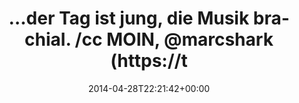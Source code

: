 ---
retweeted: false
source: <a href="http://twitter.com" rel="nofollow">Twitter Web Client</a>
entities:
  hashtags: []
  symbols: []
  user_mentions:
  - name: Marc Böttler
    screen_name: marcshark
    indices:
    - '72'
    - '82'
    id_str: '15440623'
    id: '15440623'
  urls:
  - url: http://t.co/ukU6dQk5dr
    expanded_url: http://open.spotify.com/track/5XYEgL0F5HrlaDAPVRPRhp
    display_url: open.spotify.com/track/5XYEgL0F…
    indices:
    - '39'
    - '61'
display_text_range:
- '0'
- '86'
favorite_count: '0'
id_str: '460906729971412992'
truncated: false
retweet_count: '0'
id: '460906729971412992'
possibly_sensitive: false
created_at: Mon Apr 28 22:21:42 +0000 2014
favorited: false
full_text: "…der Tag ist jung, die Musik brachial.  /cc MOIN, [@marcshark](https://twitter.com/marcshark)!
  :)"
lang: de
quote_url: http://open.spotify.com/track/5XYEgL0F5HrlaDAPVRPRhp
tags:
- pesos/twitter
date: '2014-04-28T22:21:42+00:00'
src: https://twitter.com/bascht/status/460906729971412992
original_url: https://twitter.com/bascht/status/460906729971412992
type: twitter_tweet
text: "…der Tag ist jung, die Musik brachial.  /cc MOIN, [@marcshark](https://twitter.com/marcshark)!
  :)"
title: "…der Tag ist jung, die Musik brachial.  /cc MOIN, @marcshark (https://t"

---